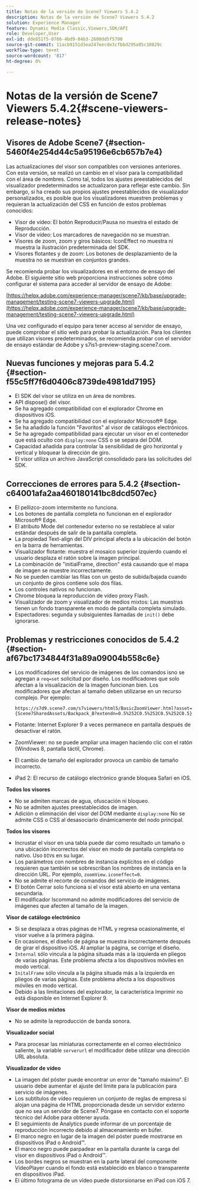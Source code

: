 ```yaml
---
title: Notas de la versión de Scene7 Viewers 5.4.2
description: Notas de la versión de Scene7 Viewers 5.4.2
solution: Experience Manager
feature: Dynamic Media Classic,Viewers,SDK/API
role: Developer,User
exl-id: dde851f5-0766-4bd9-84b3-2600dd5f5700
source-git-commit: 11acb9151d3ea247eecde3cfbbd295a95c10829c
workflow-type: tm+mt
source-wordcount: '817'
ht-degree: 0%

---
```


# Notas de la versión de Scene7 Viewers 5.4.2{#scene-viewers-release-notes}

## Visores de Adobe Scene7 {#section-5460f4e254d44c5a95196e6cb657b7e4}

Las actualizaciones del visor son compatibles con versiones anteriores. Con esta versión, se realizó un cambio en el visor para la compatibilidad con el área de nombres. Como tal, todos los ajustes preestablecidos del visualizador predeterminados se actualizaron para reflejar este cambio. Sin embargo, si ha creado sus propios ajustes preestablecidos de visualizador personalizados, es posible que los visualizadores muestren problemas y requieran la actualización del CSS en función de estos problemas conocidos:

* Visor de vídeo: El botón Reproducir/Pausa no muestra el estado de Reproducción.
* Visor de vídeo: Los marcadores de navegación no se muestran.
* Visores de zoom, zoom y giros básicos: IconEffect no muestra ni muestra la ilustración predeterminada del SDK.
* Visores flotantes y de zoom: Los botones de desplazamiento de la muestra no se muestran en conjuntos grandes.

Se recomienda probar los visualizadores en el entorno de ensayo del Adobe. El siguiente sitio web proporciona instrucciones sobre cómo configurar el sistema para acceder al servidor de ensayo de Adobe:

[https://helpx.adobe.com/experience-manager/scene7/kb/base/upgrade-management/testing-scene7-viewers-upgrade.html](https://helpx.adobe.com/experience-manager/scene7/kb/base/upgrade-management/testing-scene7-viewers-upgrade.html)

Una vez configurado el equipo para tener acceso al servidor de ensayo, puede comprobar el sitio web para probar la actualización. Para los clientes que utilizan visores predeterminados, se recomienda probar con el servidor de ensayo estándar de Adobe y s7is1-preview-staging.scene7.com.

## Nuevas funciones y mejoras para 5.4.2 {#section-f55c5ff7f6d0406c8739de4981dd7195}

* El SDK del visor se utiliza en un área de nombres.
* API dispose() del visor.
* Se ha agregado compatibilidad con el explorador Chrome en dispositivos iOS.
* Se ha agregado compatibilidad con el explorador Microsoft® Edge.
* Se ha añadido la función &quot;Favoritos&quot; al visor de catálogos electrónicos.
* Se ha agregado compatibilidad para ejecutar un visor en el contenedor que está oculto con `display:none` CSS o se separa del DOM.
* Capacidad añadida para controlar la sensibilidad de giro horizontal y vertical y bloquear la dirección de giro.
* El visor utiliza un archivo JavaScript consolidado para las solicitudes del SDK.

## Correcciones de errores para 5.4.2 {#section-c64001afa2aa460180141bc8dcd507ec}

* El pellizco-zoom intermitente no funciona.
* Los botones de pantalla completa no funcionan en el explorador Microsoft® Edge.
* El atributo Mode del contenedor externo no se restablece al valor estándar después de salir de la pantalla completa.
* La propiedad Text-align del DIV principal afecta a la ubicación del botón en la barra de herramientas.
* Visualizador flotante: muestra el mosaico superior izquierdo cuando el usuario desplaza el ratón sobre la imagen principal.
* La combinación de &quot;initialFrame, direction&quot; está causando que el mapa de imagen se muestre incorrectamente.
* No se pueden cambiar las filas con un gesto de subida/bajada cuando un conjunto de giros contiene solo dos filas.
* Los controles nativos no funcionan.
* Chrome bloquea la reproducción de vídeo proxy Flash.
* Visualizador de zoom y visualizador de medios mixtos: Las muestras tienen un fondo transparente en modo de pantalla completa simulado.
* Espectadores: segunda y subsiguientes llamadas de `init()` debe ignorarse.

## Problemas y restricciones conocidos de 5.4.2 {#section-af67bc1734844f31a89a09004b558c6e}

* Los modificadores del servicio de imágenes de los comandos isno se agregan a `req=set` solicitud por diseño. Los modificadores que solo afectan a la visualización de la imagen funcionan bien. Los modificadores que afectan al tamaño deben utilizarse en un recurso complejo. Por ejemplo:

   ```
   https://s7d9.scene7.com/s7viewers/html5/BasicZoomViewer.html?asset= {Scene7SharedAssets/Backpack_B?extendn=0.5%252C0.5%252C0.5%252C0.5}
   ```

* Flotante: Internet Explorer 9 a veces permanece en pantalla después de desactivar el ratón.
* ZoomViewer: no se puede ampliar una imagen haciendo clic con el ratón (Windows 8, pantalla táctil, Chrome).
* El cambio de tamaño del explorador provoca un cambio de tamaño incorrecto.
* iPad 2: El recurso de catálogo electrónico grande bloquea Safari en iOS.

**Todos los visores**

* No se admiten marcas de agua, ofuscación ni bloqueo.
* No se admiten ajustes preestablecidos de imagen.
* Adición o eliminación del visor del DOM mediante `display:none` No se admite CSS o CSS al desasociarlo dinámicamente del nodo principal.

**Todos los visores**

* Incrustar el visor en una tabla puede dar como resultado un tamaño o una ubicación incorrectos del visor en modo de pantalla completa no nativo. Uso `DIV`s en su lugar.
* Los parámetros con nombres de instancia explícitos en el código requieren que también se sobrescriban los nombres de instancia en la dirección URL. Por ejemplo, `zoomView.iconeffect=0`.
* No se admite el recorte de comandos del servicio de imágenes.
* El botón Cerrar solo funciona si el visor está abierto en una ventana secundaria.
* El modificador Iscommand no admite modificadores del servicio de imágenes que afecten al tamaño de la imagen.

**Visor de catálogo electrónico**

* Si se desplaza a otras páginas de HTML y regresa ocasionalmente, el visor vuelve a la primera página.
* En ocasiones, el diseño de página se muestra incorrectamente después de girar el dispositivo iOS. Al ampliar la página, se corrige el diseño.
* `Internal` sólo vincula a la página situada más a la izquierda en pliegos de varias páginas. Este problema afecta a los dispositivos móviles en modo vertical.
* `InitalFrame` sólo vincula a la página situada más a la izquierda en pliegos de varias páginas. Este problema afecta a los dispositivos móviles en modo vertical.
* Debido a las limitaciones del explorador, la característica Imprimir no está disponible en Internet Explorer 9.

**Visor de medios mixtos**

* No se admite la reproducción de banda sonora.

**Visualizador social**

* Para procesar las miniaturas correctamente en el correo electrónico saliente, la variable `serverurl` el modificador debe utilizar una dirección URL absoluta.

**Visualizador de vídeo**

* La imagen del póster puede encontrar un error de &quot;tamaño máximo&quot;. El usuario debe aumentar el ajuste del límite para la publicación para servicio de imágenes.
* Los subtítulos de vídeo requieren un conjunto de reglas de empresa si alojan una página de HTML proporcionada desde un servidor externo que no sea un servidor de Scene7. Póngase en contacto con el soporte técnico del Adobe para obtener ayuda.
* El seguimiento de Analytics puede informar de un porcentaje de reproducción incorrecto debido al almacenamiento en búfer.
* El marco negro en lugar de la imagen del póster puede mostrarse en dispositivos iPad o Android™.
* El marco negro puede parpadear en la pantalla durante la carga del visor en dispositivos iPad o Android™.
* Los bordes negros se muestran en la parte lateral del componente VideoPlayer cuando el fondo está establecido en blanco o transparente en dispositivos iPad.
* El último fotograma de un vídeo puede distorsionarse en iPad con iOS 7.
